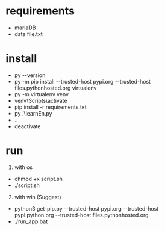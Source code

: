 # requirements
- mariaDB
- data file.txt
  
# install
- py --version
- py -m pip install --trusted-host pypi.org --trusted-host files.pythonhosted.org virtualenv
- py -m virtualenv venv
- venv\Scripts\activate
- pip install -r requirements.txt
- py .\learnEn.py
- ..
- deactivate

# run
1. with os
- chmod +x script.sh
- ./script.sh

2. with win (Suggest)
- python3 get-pip.py --trusted-host pypi.org --trusted-host pypi.python.org --trusted-host files.pythonhosted.org
- ./run_app.bat